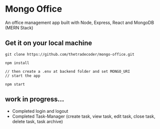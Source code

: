 # Mongo Office 
An office management app built with Node, Express, React and MongoDB (MERN Stack)

## Get it on your local machine
```
git clone https://github.com/thetradecoder/mongo-office.git

npm install

// then create a .env at backend folder and set MONGO_URI
// start the app

npm start
```

## work in progress...

* Completed login and logout
* Completed Task-Manager (create task, view task, edit task, close task, delete task, task archive)
